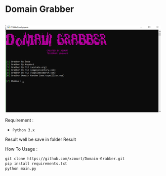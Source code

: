 <H1>Domain Grabber</H1>
<br>
<img src="https://raw.githubusercontent.com/xzourt/Domain-Grabber/main/preview.png"
<br>

Requirement :

- `Python 3.x`

Result well be save in folder Result

How To Usage :

```
git clone https://github.com/xzourt/Domain-Grabber.git
pip install requirements.txt
python main.py
```
